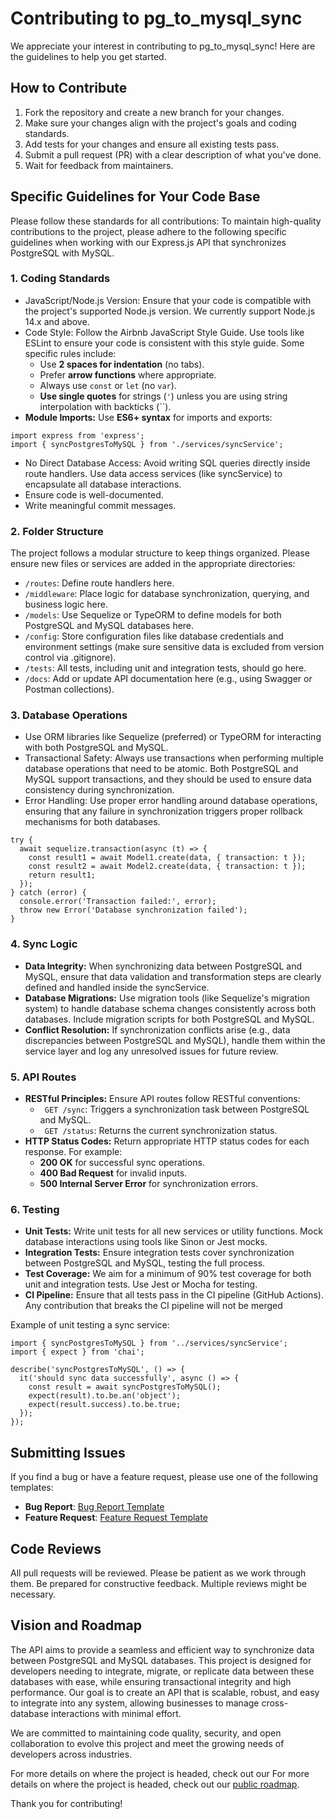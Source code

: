 # Contributing to pg_to_mysql_sync

We appreciate your interest in contributing to pg_to_mysql_sync! Here are the guidelines to help you get started.

## How to Contribute
1. Fork the repository and create a new branch for your changes.
2. Make sure your changes align with the project's goals and coding standards.
3. Add tests for your changes and ensure all existing tests pass.
4. Submit a pull request (PR) with a clear description of what you've done.
5. Wait for feedback from maintainers.

## Specific Guidelines for Your Code Base
Please follow these standards for all contributions:
To maintain high-quality contributions to the project, please adhere to the following specific guidelines when working with our Express.js API that synchronizes PostgreSQL with MySQL.

### 1. Coding Standards
- JavaScript/Node.js Version: Ensure that your code is compatible with the project's supported Node.js version. We currently support Node.js 14.x and above.
- Code Style: Follow the Airbnb JavaScript Style Guide. Use tools like ESLint to ensure your code is consistent with this style guide. Some specific rules include:
  - Use **2 spaces for indentation** (no tabs).
  - Prefer **arrow functions** where appropriate.
  - Always use `const` or `let` (no `var`).
  - **Use single quotes** for strings (`'`) unless you are using string interpolation with backticks (``).
- **Module Imports:** Use **ES6+ syntax** for imports and exports:
```
import express from 'express';
import { syncPostgresToMySQL } from './services/syncService';
```
- No Direct Database Access: Avoid writing SQL queries directly inside route handlers. Use data access services (like syncService) to encapsulate all database interactions.
- Ensure code is well-documented.
- Write meaningful commit messages.

### 2. Folder Structure
The project follows a modular structure to keep things organized. Please ensure new files or services are added in the appropriate directories:

- `/routes`: Define route handlers here.
- `/middleware`: Place logic for database synchronization, querying, and business logic here.
- `/models`: Use Sequelize or TypeORM to define models for both PostgreSQL and MySQL databases here.
- `/config`: Store configuration files like database credentials and environment settings (make sure sensitive data is excluded from version control via .gitignore).
- `/tests`: All tests, including unit and integration tests, should go here.
- `/docs`: Add or update API documentation here (e.g., using Swagger or Postman collections).
### 3. Database Operations
- Use ORM libraries like Sequelize (preferred) or TypeORM for interacting with both PostgreSQL and MySQL.
- Transactional Safety: Always use transactions when performing multiple database operations that need to be atomic. Both PostgreSQL and MySQL support transactions, and they should be used to ensure data consistency during synchronization.
- Error Handling: Use proper error handling around database operations, ensuring that any failure in synchronization triggers proper rollback mechanisms for both databases.
```
try {
  await sequelize.transaction(async (t) => {
    const result1 = await Model1.create(data, { transaction: t });
    const result2 = await Model2.create(data, { transaction: t });
    return result1;
  });
} catch (error) {
  console.error('Transaction failed:', error);
  throw new Error('Database synchronization failed');
}
```
### 4. Sync Logic
- **Data Integrity:** When synchronizing data between PostgreSQL and MySQL, ensure that data validation and transformation steps are clearly defined and handled inside the syncService.
- **Database Migrations:** Use migration tools (like Sequelize's migration system) to handle database schema changes consistently across both databases. Include migration scripts for both PostgreSQL and MySQL.
- **Conflict Resolution:** If synchronization conflicts arise (e.g., data discrepancies between PostgreSQL and MySQL), handle them within the service layer and log any unresolved issues for future review.
### 5. API Routes
- **RESTful Principles:** Ensure API routes follow RESTful conventions:
  - ` GET /sync`: Triggers a synchronization task between PostgreSQL and MySQL.
  - ` GET /status`: Returns the current synchronization status.
- **HTTP Status Codes:** Return appropriate HTTP status codes for each response. For example:
  - **200 OK** for successful sync operations.
  - **400 Bad Request** for invalid inputs.
  - **500 Internal Server Error** for synchronization errors.
### 6. Testing
- **Unit Tests:** Write unit tests for all new services or utility functions. Mock database interactions using tools like Sinon or Jest mocks.
- **Integration Tests:** Ensure integration tests cover synchronization between PostgreSQL and MySQL, testing the full process.
- **Test Coverage:** We aim for a minimum of 90% test coverage for both unit and integration tests. Use Jest or Mocha for testing.
- **CI Pipeline:** Ensure that all tests pass in the CI pipeline (GitHub Actions). Any contribution that breaks the CI pipeline will not be merged
  
Example of unit testing a sync service:
```
import { syncPostgresToMySQL } from '../services/syncService';
import { expect } from 'chai';

describe('syncPostgresToMySQL', () => {
  it('should sync data successfully', async () => {
    const result = await syncPostgresToMySQL();
    expect(result).to.be.an('object');
    expect(result.success).to.be.true;
  });
});
```
## Submitting Issues
If you find a bug or have a feature request, please use one of the following templates:
- **Bug Report**: [Bug Report Template](https://github.com/jalilrohi1/pg_to_mysql_sync/blob/main/.github/ISSUE_TEMPLATE/bug_report.md)
- **Feature Request**: [Feature Request Template](https://github.com/jalilrohi1/pg_to_mysql_sync/.github/ISSUE_TEMPLATE/feature_request.md)

## Code Reviews
All pull requests will be reviewed. Please be patient as we work through them. Be prepared for constructive feedback. Multiple reviews might be necessary.

## Vision and Roadmap

The API aims to provide a seamless and efficient way to synchronize data between PostgreSQL and MySQL databases. This project is designed for developers needing to integrate, migrate, or replicate data between these databases with ease, while ensuring transactional integrity and high performance. Our goal is to create an API that is scalable, robust, and easy to integrate into any system, allowing businesses to manage cross-database interactions with minimal effort. 

We are committed to maintaining code quality, security, and open collaboration to evolve this project and meet the growing needs of developers across industries.


For more details on where the project is headed, check out our For more details on where the project is headed, check out our [public roadmap](https://github.com/jalilrohi1/pg_to_mysql_sync/blob/main/ROADMAP.md).

Thank you for contributing!
